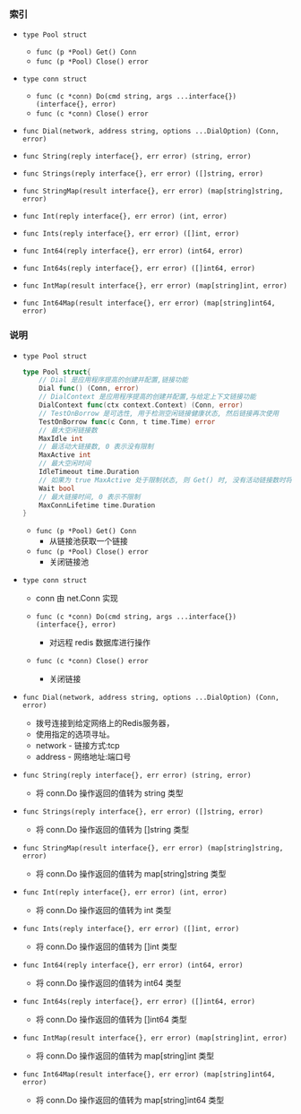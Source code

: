 ### 索引

+ `type Pool struct`
    + `func (p *Pool) Get() Conn`
    + `func (p *Pool) Close() error`

+ `type conn struct`
    + `func (c *conn) Do(cmd string, args ...interface{}) (interface{}, error)`
    + `func (c *conn) Close() error`

+ `func Dial(network, address string, options ...DialOption) (Conn, error)`
+ `func String(reply interface{}, err error) (string, error)`
+ `func Strings(reply interface{}, err error) ([]string, error)`
+ `func StringMap(result interface{}, err error) (map[string]string, error)`
+ `func Int(reply interface{}, err error) (int, error)`
+ `func Ints(reply interface{}, err error) ([]int, error)`
+ `func Int64(reply interface{}, err error) (int64, error)`
+ `func Int64s(reply interface{}, err error) ([]int64, error)`
+ `func IntMap(result interface{}, err error) (map[string]int, error)`
+ `func Int64Map(result interface{}, err error) (map[string]int64, error)`

### 说明

+ `type Pool struct`
    ```go
    type Pool struct{
        // Dial 是应用程序提高的创建并配置,链接功能
        Dial func() (Conn, error)
        // DialContext 是应用程序提高的创建并配置,与给定上下文链接功能
        DialContext func(ctx context.Context) (Conn, error)
        // TestOnBorrow 是可选性, 用于检测空闲链接健康状态, 然后链接再次使用
        TestOnBorrow func(c Conn, t time.Time) error
        // 最大空闲链接数
        MaxIdle int
        // 最活动大链接数, 0 表示没有限制
        MaxActive int
        // 最大空闲时间
        IdleTimeout time.Duration
        // 如果为 true MaxActive 处于限制状态, 则 Get() 时, 没有活动链接数时将等待其他活动链接数关闭
        Wait bool
        // 最大链接时间, 0 表示不限制
        MaxConnLifetime time.Duration
    }
    ```

    + `func (p *Pool) Get() Conn`
        + 从链接池获取一个链接
    + `func (p *Pool) Close() error`
        + 关闭链接池

+ `type conn struct`
    + conn 由 net.Conn 实现

    + `func (c *conn) Do(cmd string, args ...interface{}) (interface{}, error)`
        + 对远程 redis 数据库进行操作
    + `func (c *conn) Close() error`
        + 关闭链接

+ `func Dial(network, address string, options ...DialOption) (Conn, error)`
    + 拨号连接到给定网络上的Redis服务器，
    + 使用指定的选项寻址。
    + network - 链接方式:tcp
    + address - 网络地址:端口号
+ `func String(reply interface{}, err error) (string, error)`
    + 将 conn.Do 操作返回的值转为 string 类型
+ `func Strings(reply interface{}, err error) ([]string, error)`
    + 将 conn.Do 操作返回的值转为 []string 类型
+ `func StringMap(result interface{}, err error) (map[string]string, error)`
    + 将 conn.Do 操作返回的值转为 map[string]string 类型
+ `func Int(reply interface{}, err error) (int, error)`
    + 将 conn.Do 操作返回的值转为 int 类型
+ `func Ints(reply interface{}, err error) ([]int, error)`
    + 将 conn.Do 操作返回的值转为 []int 类型
+ `func Int64(reply interface{}, err error) (int64, error)`
    + 将 conn.Do 操作返回的值转为 int64 类型
+ `func Int64s(reply interface{}, err error) ([]int64, error)`
    + 将 conn.Do 操作返回的值转为 []int64 类型
+ `func IntMap(result interface{}, err error) (map[string]int, error)`
    + 将 conn.Do 操作返回的值转为 map[string]int 类型
+ `func Int64Map(result interface{}, err error) (map[string]int64, error)`
    + 将 conn.Do 操作返回的值转为 map[string]int64 类型
